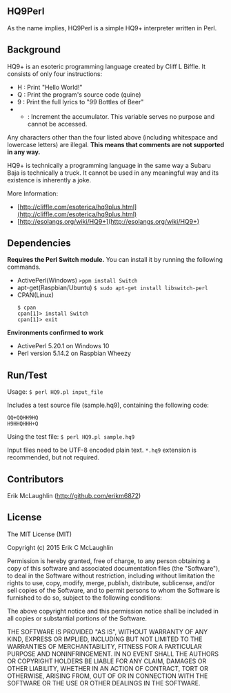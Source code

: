 ## HQ9Perl

As the name implies, HQ9Perl is a simple HQ9+ interpreter written in Perl. 

## Background

HQ9+ is an esoteric programming language created by Cliff L Biffle. It consists of only four instructions:

* H : Print "Hello World!"
* Q : Print the program's source code (quine)
* 9 : Print the full lyrics to "99 Bottles of Beer"
* + : Increment the accumulator. This variable serves no purpose and cannot be accessed.

Any characters other than the four listed above (including whitespace and lowercase letters) are illegal. **This means that comments are not supported in any way.**

HQ9+ is technically a programming language in the same way a Subaru Baja is technically a truck. It cannot be used in any meaningful way and its existence is inherently a joke.

More Information:
* [http://cliffle.com/esoterica/hq9plus.html](http://cliffle.com/esoterica/hq9plus.html)
* [http://esolangs.org/wiki/HQ9+](http://esolangs.org/wiki/HQ9+)

## Dependencies

**Requires the Perl Switch module.** You can install it by running the following commands.
* ActivePerl(Windows)
	`>ppm install Switch`
* apt-get(Raspbian/Ubuntu)
	`$ sudo apt-get install libswitch-perl`
* CPAN(Linux)
	```
	$ cpan
	cpan[1]> install Switch
	cpan[1]> exit
	```

**Environments confirmed to work**
* ActivePerl 5.20.1 on Windows 10
* Perl version 5.14.2 on Raspbian Wheezy

## Run/Test

Usage: `$ perl HQ9.pl input_file`

Includes a test source file (sample.hq9), containing the following code:
```
QQ+QQHH9HQ
H9HHQHHH+Q
```

Using the test file: `$ perl HQ9.pl sample.hq9`

Input files need to be UTF-8 encoded plain text. `*.hq9` extension is recommended, but not required. 

## Contributors

Erik McLaughlin (http://github.com/erikm6872)

## License

The MIT License (MIT)

Copyright (c) 2015 Erik C McLaughlin

Permission is hereby granted, free of charge, to any person obtaining a copy
of this software and associated documentation files (the "Software"), to deal
in the Software without restriction, including without limitation the rights
to use, copy, modify, merge, publish, distribute, sublicense, and/or sell
copies of the Software, and to permit persons to whom the Software is
furnished to do so, subject to the following conditions:

The above copyright notice and this permission notice shall be included in all
copies or substantial portions of the Software.

THE SOFTWARE IS PROVIDED "AS IS", WITHOUT WARRANTY OF ANY KIND, EXPRESS OR
IMPLIED, INCLUDING BUT NOT LIMITED TO THE WARRANTIES OF MERCHANTABILITY,
FITNESS FOR A PARTICULAR PURPOSE AND NONINFRINGEMENT. IN NO EVENT SHALL THE
AUTHORS OR COPYRIGHT HOLDERS BE LIABLE FOR ANY CLAIM, DAMAGES OR OTHER
LIABILITY, WHETHER IN AN ACTION OF CONTRACT, TORT OR OTHERWISE, ARISING FROM,
OUT OF OR IN CONNECTION WITH THE SOFTWARE OR THE USE OR OTHER DEALINGS IN THE
SOFTWARE.
